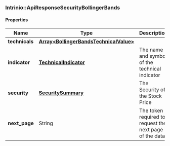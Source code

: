 

[//]: # (CLASS:Intrinio::ApiResponseSecurityBollingerBands)

[//]: # (KIND:object)

### Intrinio::ApiResponseSecurityBollingerBands

#### Properties

[//]: # (START_DEFINITION)

Name | Type | Description
------------ | ------------- | -------------
**technicals** | [**Array&lt;BollingerBandsTechnicalValue&gt;**](BollingerBandsTechnicalValue.md) |  &nbsp;
**indicator** | [**TechnicalIndicator**](TechnicalIndicator.md) | The name and symbol of the technical indicator &nbsp;
**security** | [**SecuritySummary**](SecuritySummary.md) | The Security of the Stock Price &nbsp;
**next_page** | String | The token required to request the next page of the data &nbsp;

[//]: # (END_DEFINITION)


[//]: # (CONTAINED_CLASS:Intrinio::BollingerBandsTechnicalValue)


[//]: # (CONTAINED_CLASS:Intrinio::TechnicalIndicator)


[//]: # (CONTAINED_CLASS:Intrinio::SecuritySummary)



